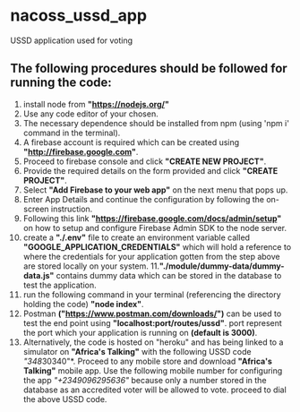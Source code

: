 # nacoss_ussd_app
USSD application used for voting
## The following procedures should be followed for running the code:
1. install node from **"https://nodejs.org/"**
2. Use any code editor of your chosen.
3. The necessary dependence should be installed from npm (using 'npm i' command in the terminal).
4. A firebase account is required which can be created using **"http://firebase.google.com"**.
5. Proceed to firebase console and click **"CREATE NEW PROJECT"**.
6. Provide the required details on the form provided and click **"CREATE PROJECT"**.
7. Select **"Add Firebase to your web app"** on the next menu that pops up.
8. Enter App Details and continue the configuration by following the on-screen instruction.
9. Following this link **"https://firebase.google.com/docs/admin/setup"** on how to setup and configure Firebase Admin SDK to the node      server.
10. create a **"./.env"** file to create an environment variable called **"GOOGLE_APPLICATION_CREDENTIALS"** which will hold a reference    to where the credentials for your application gotten from the step above are stored locally on your system.
11.**"./module/dummy-data/dummy-data.js"** contains dummy data which can be stored in the database to test the application.
12. run the following command in your terminal (referencing the directory holding the code) **"node index"**.
13. Postman **("https://www.postman.com/downloads/")** can be used to test the end point using **"localhost:port/routes/ussd"**. port represent the port which your application is running on **(default is 3000)**.
14. Alternatively, the code is hosted on "heroku" and has being linked to a simulator on **"Africa's Talking"** with the following USSD code *"348*30340"*. Proceed to any mobile store and download **"Africa's Talking"** mobile app. Use the following mobile number for configuring the app *"+2349096295636"* because only a number stored in the database as an accredited voter will be allowed to vote. proceed to dial the above USSD code.
